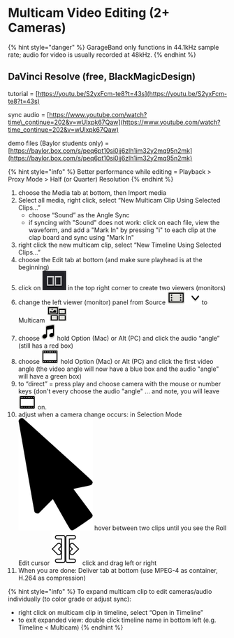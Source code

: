 # Multicam Video Editing \(2+ Cameras\)

{% hint style="danger" %}
GarageBand only functions in 44.1kHz sample rate; audio for video is usually recorded at 48kHz.
{% endhint %}

## **DaVinci Resolve** \(free, BlackMagicDesign\)

tutorial = [https://youtu.be/S2yxFcm-te8?t=43s](https://youtu.be/S2yxFcm-te8?t=43s) 

sync audio = [https://www.youtube.com/watch?time\_continue=202&v=wUlxpk67Qaw](https://www.youtube.com/watch?time_continue=202&v=wUlxpk67Qaw)

demo files \(Baylor students only\) = [https://baylor.box.com/s/peq6pt10si0jj6zlh1im32y2mq95n2mk](https://baylor.box.com/s/peq6pt10si0jj6zlh1im32y2mq95n2mk)

{% hint style="info" %}
Better performance while editing = Playback &gt; Proxy Mode &gt; Half \(or Quarter\) Resolution
{% endhint %}

1. choose the Media tab at bottom, then Import media
2. Select all media, right click, select “New Multicam Clip Using Selected Clips…”
   * choose “Sound” as the Angle Sync
   * if syncing with "Sound" does not work: click on each file, view the waveform, and add a "Mark In" by pressing "i" to each clip at the clap board and sync using "Mark In"
3. right click the new multicam clip, select “New Timeline Using Selected Clips…” 
4. choose the Edit tab at bottom \(and make sure playhead is at the beginning\)
5. click on ![](../../.gitbook/assets/screen-shot-2019-11-26-at-2.17.10-pm.png) in the top right corner to create two viewers \(monitors\)
6. change the left viewer \(monitor\) panel from Source ![](../../.gitbook/assets/source-37.png) to Multicam ![](../../.gitbook/assets/multi2-38.png) 
7. choose ![](../../.gitbook/assets/audio-39.png) hold Option \(Mac\) or Alt \(PC\) and click the audio “angle” \(still has a red box\)
8. choose ![](../../.gitbook/assets/video-41.png) hold Option \(Mac\) or Alt \(PC\) and click the first video angle \(the video angle will now have a blue box and the audio "angle" will have a green box\) 
9. to “direct” = press play and choose camera with the mouse or number keys \(don't every choose the audio "angle" ... and note, you will leave ![](../../.gitbook/assets/video-41.png) on.
10. adjust when a camera change occurs: in Selection Mode ![](../../.gitbook/assets/pinclipart-74.png) hover between two clips until you see the Roll Edit cursor ![](../../.gitbook/assets/roll-edit-cursor-72.png) click and drag left or right
11. When you are done: Deliver tab at bottom \(use MPEG-4 as container, H.264 as compression\)

{% hint style="info" %}
To expand multicam clip to edit cameras/audio individually \(to color grade or adjust sync\):

* right click on multicam clip in timeline, select “Open in Timeline”
* to exit expanded view: double click timeline name in bottom left \(e.g. Timeline &lt; Multicam\)
{% endhint %}

